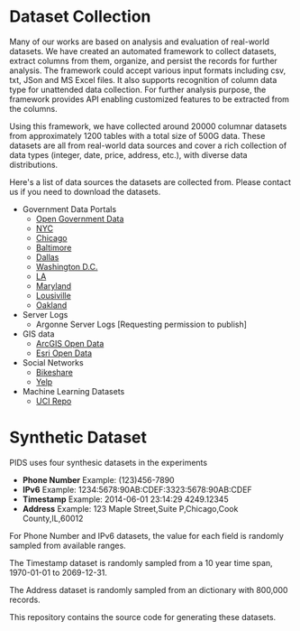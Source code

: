 # Dataset Collection
Many of our works are based on analysis and evaluation of real-world datasets. We have created an automated framework to collect datasets, extract columns from them, organize, and persist the records for further analysis. The framework could accept various input formats including csv, txt, JSon and MS Excel files. It also supports recognition of column data type for unattended data collection. For further analysis purpose, the framework provides API enabling customized features to be extracted from the columns.

Using this framework, we have collected around 20000 columnar datasets from approximately 1200 tables with a total size of 500G data. These datasets are all from real-world data sources and cover a rich collection of data types (integer, date, price, address, etc.), with diverse data distributions. 

Here's a list of data sources the datasets are collected from. Please contact us if you need to download the datasets.
* Government Data Portals
  * [Open Government Data](https://www.data.gov/open-gov/)
  * [NYC](https://opendata.cityofnewyork.us/)
  * [Chicago](https://data.cityofchicago.org/)
  * [Baltimore](https://data.baltimorecity.gov/)
  * [Dallas](https://mydata.dallasisd.org/)
  * [Washington D.C.](https://dc.gov/page/open-data)
  * [LA](https://data.lacity.org/)
  * [Maryland](https://data.maryland.gov/)
  * [Lousiville](https://data.louisvilleky.gov/)
  * [Oakland](https://data.oaklandnet.com/)
* Server Logs
  * Argonne Server Logs [Requesting permission to publish]
* GIS data
  * [ArcGIS Open Data](http://hub.arcgis.com/pages/open-data)
  * [Esri Open Data](http://www.esri.com/software/open/open-data)
* Social Networks
  * [Bikeshare](https://www.bikeshare.com/)
  * [Yelp](https://www.yelp.com/dataset/challenge)
* Machine Learning Datasets
  * [UCI Repo](https://archive.ics.uci.edu/ml/)

# Synthetic Dataset

PIDS uses four synthesic datasets in the experiments
* **Phone Number**   Example: (123)456-7890
* **IPv6**           Example: 1234:5678:90AB:CDEF:3323:5678:90AB:CDEF
* **Timestamp**      Example: 2014-06-01 23:14:29 4249.12345
* **Address**        Example: 123 Maple Street,Suite P,Chicago,Cook County,IL,60012

For Phone Number and IPv6 datasets, the value for each field is randomly sampled from available ranges.

The Timestamp dataset is randomly sampled from a 10 year time span, 1970-01-01 to 2069-12-31.

The Address dataset is randomly sampled from an dictionary with 800,000 records.

This repository contains the source code for generating these datasets. 

